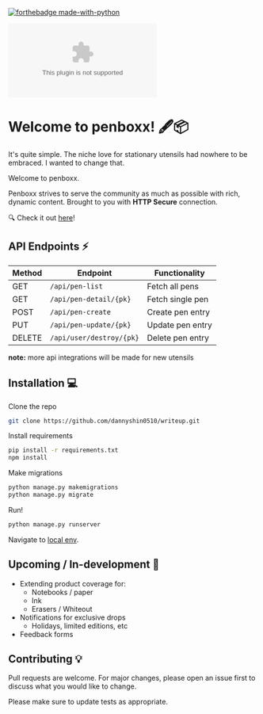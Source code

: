 [![forthebadge made-with-python](http://ForTheBadge.com/images/badges/made-with-python.svg)](https://www.python.org/)

[![Website penboxx.com](https://img.shields.io/website-up-down-green-red/http/penboxx.com)](https://www.penboxx.com/)
# Welcome to penboxx! :fountain_pen::package:

It's quite simple. The niche love for stationary utensils had nowhere to be embraced. I wanted to change that.

Welcome to penboxx.

Penboxx strives to serve the community as much as possible with rich, dynamic content. Brought to you with **HTTP Secure** connection.

:mag: Check it out [here](https://www.penboxx.com/)!

## API Endpoints :zap:

Method | Endpoint | Functionality
--- | --- | ---
GET | `/api/pen-list` | Fetch all pens
GET | `/api/pen-detail/{pk}` | Fetch single pen
POST | `/api/pen-create` | Create pen entry
PUT | `/api/pen-update/{pk}` | Update pen entry
DELETE | `/api/user/destroy/{pk}` | Delete pen entry

**note:** more api integrations will be made for new utensils

## Installation 	:computer:

Clone the repo

```bash
git clone https://github.com/dannyshin0510/writeup.git
```

Install requirements

```bash
pip install -r requirements.txt
npm install
```

Make migrations

```bash
python manage.py makemigrations
python manage.py migrate
```

Run!

```bash
python manage.py runserver
```
Navigate to [local env](http://127.0.0.1:8000/).

## Upcoming / In-development :construction_worker:
* Extending product coverage for:
  * Notebooks / paper
  * Ink
  * Erasers / Whiteout
* Notifications for exclusive drops
  * Holidays, limited editions, etc
* Feedback forms

## Contributing :bulb:
Pull requests are welcome. For major changes, please open an issue first to discuss what you would like to change.

Please make sure to update tests as appropriate.
